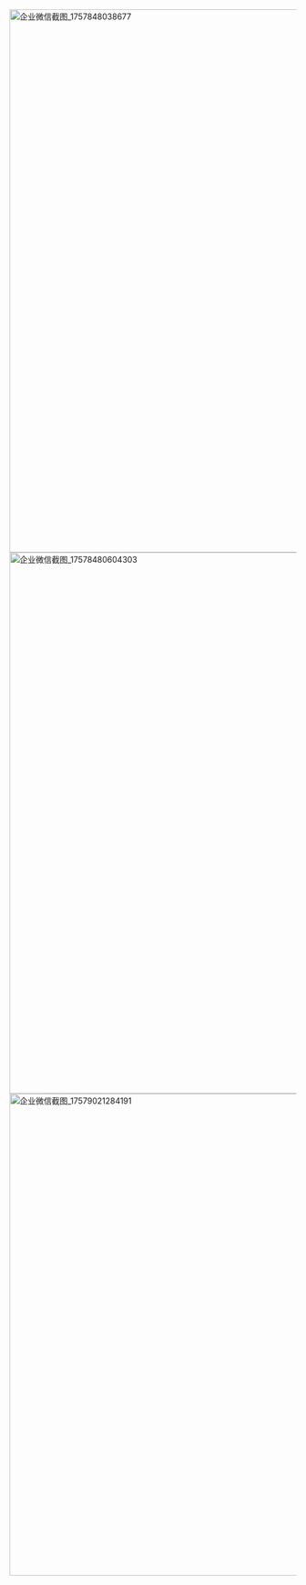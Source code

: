 <img width="1479" height="951" alt="企业微信截图_1757848038677" src="https://github.com/user-attachments/assets/0a50d248-1fa5-467b-a511-9b9d921df80f" />
<img width="1505" height="948" alt="企业微信截图_17578480604303" src="https://github.com/user-attachments/assets/be69aa40-a8ad-420e-8cf0-42dfdf9f15fc" />
<img width="1188" height="844" alt="企业微信截图_17579021284191" src="https://github.com/user-attachments/assets/25aa93db-e7cf-4976-bd79-5333a1208dad" />

